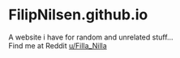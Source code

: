 # FilipNilsen.github.io
A website i have for random and unrelated stuff...\
Find me at Reddit [u/Filla_Nilla](https://www.reddit.com/u/Filla_Nilla)
